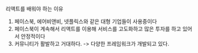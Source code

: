 
리액트를 배워야 하는 이유
1. 페이스북, 에어비앤비, 넷플릭스와 같은 대형 기업들이 사용중이다
2. 페이스북이 계속해서 리액트를 이용해 서비스를 고도화하고 많은 투자를 하고 있어서 안정적이다
3. 커뮤니티가 활발하고 거대하다. -> 다양한 프레임워크가 개발되고 있다.

